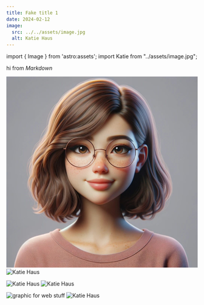 ```yaml
---
title: Fake title 1
date: 2024-02-12
image:
  src: ../../assets/image.jpg
  alt: Katie Haus
---
```


import { Image } from 'astro:assets';
import Katie from "../assets/image.jpg";

hi from _Markdown_

![Katie Haus](../../assets/image.jpg)
<Image src={Katie} alt="Katie Haus" width={500} />

![Katie Haus](/image.jpg)
<Image src="/image.jpg" alt="Katie Haus" width={500} height={500} />

![graphic for web stuff](https://astro.build/_astro/content-focused.VdVRy80q.webp)
<Image src="https://astro.build/_astro/content-focused.VdVRy80q.webp" alt="Katie Haus" width={500} height={200} />
